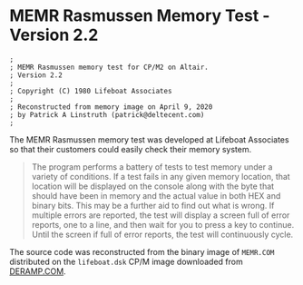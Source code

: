 # MEMR Rasmussen Memory Test - Version 2.2
```
; 
; MEMR Rasmussen memory test for CP/M2 on Altair.
; Version 2.2
;
; Copyright (C) 1980 Lifeboat Associates
;
; Reconstructed from memory image on April 9, 2020
; by Patrick A Linstruth (patrick@deltecent.com)
;
```

The MEMR Rasmussen memory test was developed at
Lifeboat Associates so that their customers could easily
check their memory system.

>The program performs a battery of tests to test memory under a variety of conditions.  If a test fails in any given memory location, that location will be displayed on the console along with the byte that should have been in memory and the actual value in both HEX and binary bits. This may be a further aid to find out what is wrong. If multiple errors are reported, the test will display a screen full of error reports, one to a line, and then wait for you to press a key to continue.  Until the screen if full of error reports, the test will continuously cycle.

The source code was reconstructed from the binary image of `MEMR.COM` distributed on the `lifeboat.dsk` CP/M image downloaded from [DERAMP.COM](https://deramp.com/downloads/altair/software/8_inch_floppy/CPM/CPM%202.2/Lifeboat%20CPM/).
